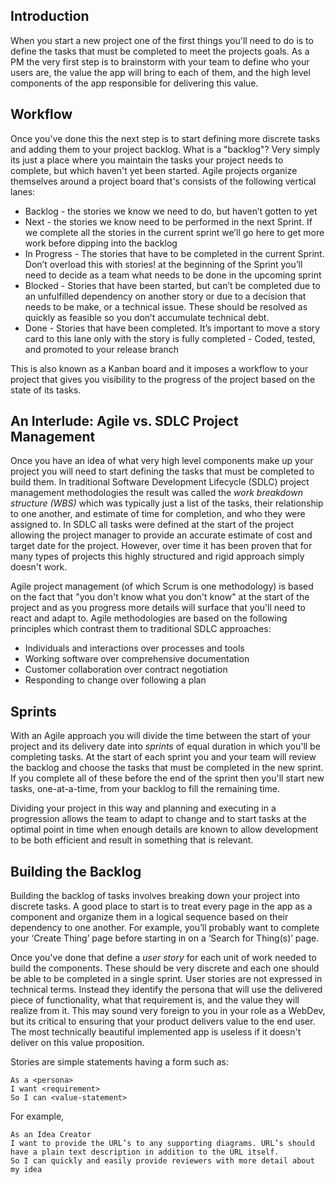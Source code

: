 ## Introduction

When you start a new project one of the first things you'll need to do is to define the tasks that must be completed to meet the projects goals. As a PM the very first step is to brainstorm with your team to define who your users are, the value the app will bring to each of them, and the high level components of the app responsible for delivering this value.

## Workflow
Once you've done this the next step is to start defining more discrete tasks and adding them to your project backlog. What is a "backlog"? Very simply its just a place where you maintain the tasks your project needs to complete, but which haven't yet been started. Agile projects organize themselves around a project board that's consists of the following vertical lanes:

- Backlog - the stories we know we need to do, but haven’t gotten to yet
- Next - the stories we know need to be performed in the next Sprint. If we complete all the stories in the current sprint we’ll go here to get more work before dipping into the backlog
- In Progress - The stories that have to be completed in the current Sprint. Don’t overload this with stories! at the beginning of the Sprint you’ll need to decide as a team what needs to be done in the upcoming sprint
- Blocked - Stories that have been started, but can’t be completed due to an unfulfilled dependency on another story or due to a decision that needs to be make, or a technical issue. These should be resolved as quickly as feasible so you don’t accumulate technical debt.
- Done - Stories that have been completed. It’s important to move a story card to this lane only with the story is fully completed - Coded, tested, and promoted to your release branch

This is also known as a Kanban board and it imposes a workflow to your project that gives you visibility to the progress of the project based on the state of its tasks. 

## An Interlude: Agile vs. SDLC Project Management

Once you have an idea of what very high level components make up your project you will need to start defining the tasks that must be completed to build them. In traditional Software Development Lifecycle (SDLC) project management methodologies the result was called the *_work breakdown structure (WBS)_* which was typically just a list of the tasks, their relationship to one another, and estimate of time for completion, and who they were assigned to. In SDLC all tasks were defined at the start of the project allowing the project manager to provide an accurate estimate of cost and target date for the project. However, over time it has been proven that for many types of projects this highly structured and rigid approach simply doesn't work.

Agile project management (of which Scrum is one methodology) is based on the fact that "you don't know what you don't know" at the start of the project and as you progress more details will surface that you'll need to react and adapt to. Agile methodologies are based on the following principles which contrast them to traditional SDLC approaches:

- Individuals and interactions over processes and tools
- Working software over comprehensive documentation
- Customer collaboration over contract negotiation
- Responding to change over following a plan

## Sprints

With an Agile approach you will divide the time between the start of your project and its delivery date into *_sprints_* of equal duration in which you'll be completing tasks. At the start of each sprint you and your team will review the backlog and choose the tasks that must be completed in the new sprint. If you complete all of these before the end of the sprint then you'll start new tasks, one-at-a-time, from your backlog to fill the remaining time.

Dividing your project in this way and planning and executing in a progression allows the team to adapt to change and to start tasks at the optimal point in time when enough details are known to allow development to be both efficient and result in something that is relevant.

## Building the Backlog

Building the backlog of tasks involves breaking down your project into discrete tasks. A good place to start is to treat every page in the app as a component and organize them in a logical sequence based on their dependency to one another. For example, you’ll probably want to complete your ‘Create Thing’ page before starting in on a ‘Search for Thing(s)’ page.

Once you've done that define a *_user story_* for each unit of work needed to build the components. These should be very discrete and each one should be able to be completed in a single sprint. User stories are not expressed in technical terms. Instead they identify the persona that will use the delivered piece of functionality, what that requirement is, and the value they will realize from it. This may sound very foreign to you in your role as a WebDev, but its critical to ensuring that your product delivers value to the end user. The most technically beautiful implemented app is useless if it doesn't deliver on this value proposition.

Stories are simple statements having a form such as:
```
As a <persona> 
I want <requirement> 
So I can <value-statement>
```
For example,
```
As an Idea Creator 
I want to provide the URL’s to any supporting diagrams. URL’s should have a plain text description in addition to the URL itself.
So I can quickly and easily provide reviewers with more detail about my idea
```